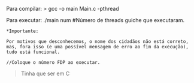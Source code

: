 Para compilar:
	> gcc -o main Main.c -pthread

Para executar:
	./main num #Número de threads guiche que executaram.

	*Importante:

	Por motivos que desconhecemos, o nome dos cidadãos não está correto, mas, fora isso (e uma possível mensagem de erro ao fim da execução), tudo está funcional.

	//Coloque o número FDP ao executar.

>Tinha que ser em C
